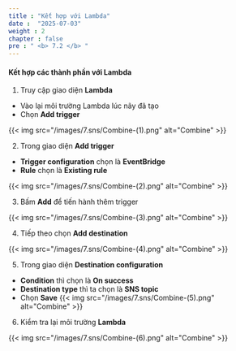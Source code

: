 ```yaml
---
title : "Kết hợp với Lambda"
date :  "2025-07-03" 
weight : 2 
chapter : false
pre : " <b> 7.2 </b> "
---
```


#### Kết hợp các thành phần với Lambda
1. Truy cập giao diện **Lambda**
- Vào lại môi trường Lambda lúc nãy đã tạo
- Chọn **Add trigger**

{{< img src="/images/7.sns/Combine-(1).png" alt="Combine" >}}

2. Trong giao diện **Add trigger**
- **Trigger configuration** chọn là **EventBridge**
- **Rule** chọn là **Existing rule**

{{< img src="/images/7.sns/Combine-(2).png" alt="Combine" >}}

3. Bấm **Add** để tiến hành thêm trigger

{{< img src="/images/7.sns/Combine-(3).png" alt="Combine" >}}

4. Tiếp theo chọn **Add destination**

{{< img src="/images/7.sns/Combine-(4).png" alt="Combine" >}}

5. Trong giao diện **Destination configuration** 
- **Condition** thì chọn là **On success**
- **Destination type** thì ta chọn là **SNS topic**
- Chọn **Save**
{{< img src="/images/7.sns/Combine-(5).png" alt="Combine" >}}

6. Kiểm tra lại môi trường **Lambda** 

{{< img src="/images/7.sns/Combine-(6).png" alt="Combine" >}}

